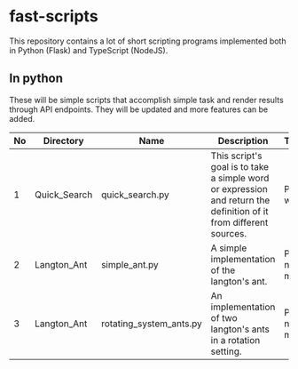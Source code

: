 # fast-scripts
This repository contains a lot of short scripting programs implemented both in Python (Flask) and TypeScript (NodeJS). 

## In python
These will be simple scripts that accomplish simple task and render results through API endpoints. They will be updated and more features can be added.

| No | Directory | Name | Description | Technologies |
| -- | --------- | ---- | ----------- | ------------ |
| 1  | Quick_Search | quick_search.py | This script's goal is to take a simple word or expression and return the definition of it from different sources. | Python, flask, wikipediaapi |
| 2  | Langton_Ant | simple_ant.py | A simple implementation of the langton's ant. | Python, numpy, matplotlib |
| 3  | Langton_Ant |rotating_system_ants.py | An implementation of two langton's ants in a rotation setting. | Python, numpy, matplotlib |
